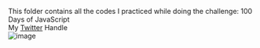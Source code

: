 This folder contains all the codes I practiced while doing the challenge: 100 Days of JavaScript<br>
My [Twitter](https://twitter.com/Saurav_Navdhare) Handle<br>
![image](https://user-images.githubusercontent.com/47005884/173798540-19a16bdc-751d-4e52-ae1f-2c1530f984a3.png)
